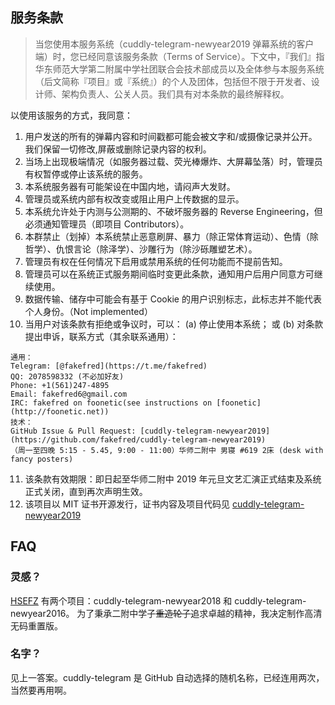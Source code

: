 ## 服务条款

> 当您使用本服务系统（cuddly-telegram-newyear2019 弹幕系统的客户端）时，您已经同意该服务条款（Terms of Service）。下文中，『我们』指华东师范大学第二附属中学社团联合会技术部成员以及全体参与本服务系统（后文简称『项目』或『系统』）的个人及团体，包括但不限于开发者、设计师、架构负责人、公关人员。我们具有对本条款的最终解释权。

以使用该服务的方式，我同意：

1. 用户发送的所有的弹幕内容和时间戳都可能会被文字和/或摄像记录并公开。我们保留一切修改,屏蔽或删除记录内容的权利。
2. 当场上出现极端情况（如服务器过载、荧光棒爆炸、大屏幕坠落）时，管理员有权暂停或停止该系统的服务。
3. 本系统服务器有可能架设在中国内地，请闷声大发财。
4. 管理员或系统内部有权改变或阻止用户上传数据的显示。
5. 本系统允许处于内测与公测期的、不破坏服务器的 Reverse Engineering，但必须通知管理员（即项目 Contributors）。
6. 本群禁止（划掉）本系统禁止恶意刷屏、暴力（除正常体育运动）、色情（除哲学）、仇恨言论（除泽学）、沙雕行为（除沙砾雕塑艺术）。
7. 管理员有权在任何情况下启用或禁用系统的任何功能而不提前告知。
8. 管理员可以在系统正式服务期间临时变更此条款，通知用户后用户同意方可继续使用。
9. 数据传输、储存中可能会有基于 Cookie 的用户识别标志，此标志并不能代表个人身份。（Not implemented）
10. 当用户对该条款有拒绝或争议时，可以：
(a) 停止使用本系统；
或 (b) 对条款提出申诉，联系方式（其余联系通用）：
```
通用：
Telegram: [@fakefred](https://t.me/fakefred)
QQ: 2078598332 (不必加好友)
Phone: +1(561)247-4895
Email: fakefred6@gmail.com
IRC: fakefred on foonetic(see instructions on [foonetic](http://foonetic.net))
技术：
GitHub Issue & Pull Request: [cuddly-telegram-newyear2019](https://github.com/fakefred/cuddly-telegram-newyear2019)
（周一至四晚 5:15 - 5.45, 9:00 - 11:00）华师二附中 男寝 #619 2床 (desk with fancy posters)
```
11. 该条款有效期限：即日起至华师二附中 2019 年元旦文艺汇演正式结束及系统正式关闭，直到再次声明生效。
12. 该项目以 MIT 证书开源发行，证书内容及项目代码见 [cuddly-telegram-newyear2019](https://github.com/fakefred/cuddly-telegram-newyear2019)

## FAQ
### 灵感？
[HSEFZ](https://github.com/HSEFZ) 有两个项目：cuddly-telegram-newyear2018 和 cuddly-telegram-newyear2016。
为了秉承二附中学子~~重造轮子~~追求卓越的精神，我决定制作高清无码重置版。
### 名字？
见上一答案。cuddly-telegram 是 GitHub 自动选择的随机名称，已经连用两次，当然要再用啊。
